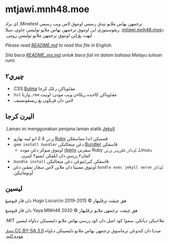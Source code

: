 # mtjawi.mnh48.moe

<span lang="ms-Arab" dir="rtl">ترجمهن بهاس ملايو تيدق رسمي اونتوق لامن ويب رسمي Minetest⹁ اي براد د[mtjawi.mnh48.moe](https://mtjawi.mnh48.moe). ريڤوسيتوري اين اونتوق ترجمهن بهاس ملايو توليسن جاوي⹁ سيلا ليهت [يڠ اين](https://github.com/mnh48-minetest/minetest.mnh48.moe) اونتوق ترجمهن ملايو توليسن رومي.</span>


*Please read [README.md](README.md) to read this file in English.*

<span lang="ms" dir="ltr">*Sila baca [README_ms.md](https://github.com/mnh48-minetest/minetest.mnh48.moe/blob/master/README_ms.md) untuk baca fail ini dalam bahasa Melayu tulisan rumi.*</span>

## چيري٢

- <span lang="ms-Arab" dir="rtl">مڠݢوناکن رڠک کرجا CSS [Bulma](https://bulma.io/).</span>
- <span lang="ms-Arab" dir="rtl">مڠݢوناکن کاءيده ريکاءن ويب مودن: اونيت `rem`⹁ وارنا `hsl`.</span>
- <span lang="ms-Arab" dir="rtl">لامن دان فۏيکون يڠ ريسڤونسيف.</span>

## اليرن کرجا

<span lang="ms-Arab" dir="rtl">Laman ini menggunakan penjana laman statik [Jekyll](https://jekyllrb.com).</span>

- <span lang="ms-Arab" dir="rtl">ڤستيکن اندا مماسڠکن [Ruby](https://www.ruby-lang.org/) ۏرسي 2.4 اتو لبيه بهارو.</span>
- <span lang="ms-Arab" dir="rtl">ڤاسڠکن [Bundler](https://bundler.io/) دڠن منجالنکن `gem install bundler`.</span>
  - <span lang="ms-Arab" dir="rtl">دLinux⹁ ݢوناکن ڤڠوروس ۏرسي Ruby سڤرتي [rbenv](https://github.com/rbenv/rbenv)
    اونتوق منوکر دڠن موده کمان٢ ۏرسي دان ايلقکن ايسو٢ کبنرن.</span>
- <span lang="ms-Arab" dir="rtl">ڤاسڠکن کبرݢنتوڠن دڠن منجالنکن `bundle install`.</span>
- <span lang="ms-Arab" dir="rtl">ݢوناکن `bundle exec jekyll serve` اونتوق ممبينا دان ملاين لامن سچار تمڤتن دڠن أوتوماتيکڽ.</span>

## ليسين

<span lang="ms-Arab" dir="rtl">هق چيڤت ترڤليهار © 2015-2019 Hugo Locurcio دان ڤار ڤڽومبڠ</span>

<span lang="ms-Arab" dir="rtl">هق چيڤت ترجمهن ملايو ترڤليهار © 2020 Yaya MNH48 دان ڤار ڤڽومبڠ</span>


<span lang="ms-Arab" dir="rtl">ملاءينکن دڽاتکن⹁ سموا کود اصل دان کود ۏرسي بهاس ملايو دليسينکن دباواه ليسين MIT.</span>

<span lang="ms-Arab" dir="rtl">ميديا دان کندوڠن ترماسوق ترجمهن بهاس ملايو دليسينکن دباواه
[CC BY-SA 3.0 تيدق موده اليه](https://creativecommons.org/licenses/by-sa/3.0/deed.ms).</span>
